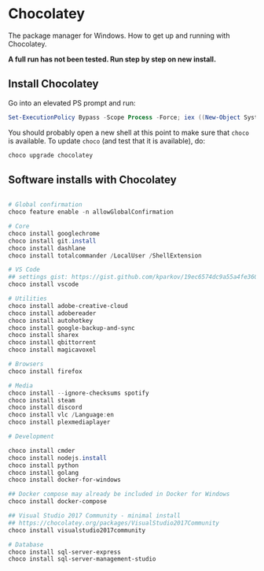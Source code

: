 # Chocolatey

The package manager for Windows. How to get up and running with Chocolatey.

**A full run has not been tested. Run step by step on new install.**

## Install Chocolatey

Go into an elevated PS prompt and run:

```powershell
Set-ExecutionPolicy Bypass -Scope Process -Force; iex ((New-Object System.Net.WebClient).DownloadString('https://chocolatey.org/install.ps1'))
```

You should probably open a new shell at this point to make sure that `choco` is available. To update `choco` (and test that it is available), do:

```powershell
choco upgrade chocolatey
```

## Software installs with Chocolatey

```powershell

# Global confirmation
choco feature enable -n allowGlobalConfirmation

# Core
choco install googlechrome
choco install git.install
choco install dashlane
choco install totalcommander /LocalUser /ShellExtension

# VS Code
## settings gist: https://gist.github.com/kparkov/19ec6574dc9a55a4fe3607a58b6cf398
choco install vscode

# Utilities
choco install adobe-creative-cloud
choco install adobereader
choco install autohotkey
choco install google-backup-and-sync
choco install sharex
choco install qbittorrent
choco install magicavoxel

# Browsers
choco install firefox

# Media
choco install --ignore-checksums spotify
choco install steam
choco install discord
choco install vlc /Language:en
choco install plexmediaplayer

# Development

choco install cmder
choco install nodejs.install
choco install python
choco install golang
choco install docker-for-windows

## Docker compose may already be included in Docker for Windows
choco install docker-compose

## Visual Studio 2017 Community - minimal install
## https://chocolatey.org/packages/VisualStudio2017Community
choco install visualstudio2017community

# Database
choco install sql-server-express
choco install sql-server-management-studio
```
